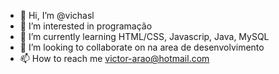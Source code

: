- 👋 Hi, I’m @vichasl
- 👀 I’m interested in  programação
- 🌱 I’m currently learning  HTML/CSS, Javascrip, Java, MySQL
- 💞️ I’m looking to collaborate on na area de desenvolvimento 
- 📫 How to reach me  victor-arao@hotmail.com

<!---
vichasl/vichasl is a ✨ special ✨ repository because its `README.md` (this file) appears on your GitHub profile.
You can click the Preview link to take a look at your changes.
--->
